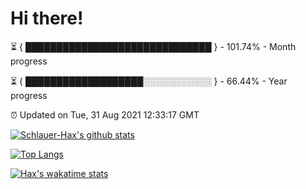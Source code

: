 # Hi there!

⏳ { ██████████████████████████████ } - 101.74% - Month progress

⏳ { ███████████████████░░░░░░░░░░░ } - 66.44% - Year progress

⏰ Updated on Tue, 31 Aug 2021 12:33:17 GMT


[![Schlauer-Hax's github stats](https://github-readme-stats.vercel.app/api?username=Schlauer-Hax&show_icons=true&theme=dark&count_private=true)](https://github.com/Schlauer-Hax)


[![Top Langs](https://github-readme-stats.vercel.app/api/top-langs/?username=Schlauer-Hax&layout=compact&theme=dark)](https://github.com/Schlauer-Hax?tab=repositories)


[![Hax's wakatime stats](https://github-readme-stats.vercel.app/api/wakatime?username=Hax&theme=dark)](https://wakatime.com/@Hax)

